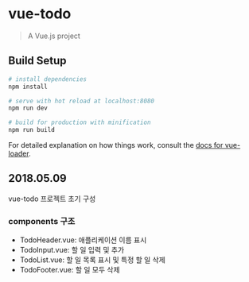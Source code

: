 # vue-todo

> A Vue.js project

## Build Setup

``` bash
# install dependencies
npm install

# serve with hot reload at localhost:8080
npm run dev

# build for production with minification
npm run build
```

For detailed explanation on how things work, consult the [docs for vue-loader](http://vuejs.github.io/vue-loader).

## 2018.05.09

vue-todo 프로젝트 초기 구성

### components 구조

* TodoHeader.vue: 애플리케이션 이름 표시
* TodoInput.vue: 할 일 입력 및 추가
* TodoList.vue: 할 일 목록 표시 및 특정 할 일 삭제
* TodoFooter.vue: 할 일 모두 삭제


